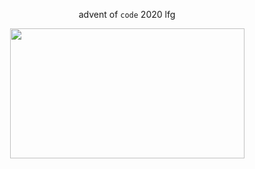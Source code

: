 <p align="center">advent of <code>code</code> 2020 lfg</p>
<p align="center">
  <img width="375" height="208" src="http://78.media.tumblr.com/94f358044222992f407f555c52a36d2a/tumblr_p1iefnX8k11r9dm6no2_540.gif">
</p>
